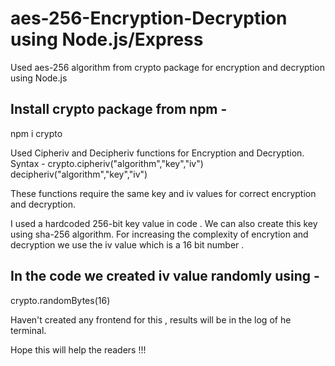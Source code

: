 # aes-256-Encryption-Decryption using Node.js/Express
 Used aes-256 algorithm from crypto package for encryption and decryption using Node.js

## Install crypto package from npm -
npm i crypto

Used Cipheriv and Decipheriv functions for Encryption and Decryption.
Syntax - crypto.cipheriv("algorithm","key","iv")
         decipheriv("algorithm","key","iv")
         
These functions require the same key and iv values for correct encryption and decryption.

I used a hardcoded 256-bit key value in code . We can also create this key using sha-256 algorithm.
For increasing the complexity of encrytion and decryption we use  the iv value which is a 16 bit number .

## In the code we created iv value  randomly using -
crypto.randomBytes(16)

Haven't created any frontend for this , results will  be in the log of he terminal.


Hope this will help the readers !!!

